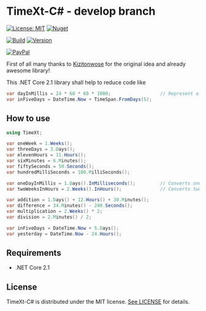 # TimeXt-C# - develop branch

[![License: MIT](https://img.shields.io/badge/License-MIT-blue.svg)](https://opensource.org/licenses/MIT)
[![Nuget](https://img.shields.io/badge/nuget-blue.svg)](https://www.nuget.org/packages/TimeXt/)

[![Build](https://img.shields.io/badge/build-success-green.svg)](https://github.com/TimeXt/TimeXt-CSharp/blob/develop/releases/0.2.0.1.181024/)
[![Version](https://img.shields.io/badge/version-v0.2.0.1.181024-blue.svg)](https://github.com/TimeXt/TimeXt-CSharp/tree/develop/releases/0.2.0.1.181024/)

[![PayPal](https://img.shields.io/badge/paypal-donate-blue.svg)](https://www.paypal.me/GuepardoApps/)

First of all many thanks to [Kizitonwose](https://github.com/kizitonwose/Time) for the original idea and already awesome library!

This .NET Core 2.1 library shall help to reduce code like

```C#
var dayInMillis = 24 * 60 * 60 * 1000;					// Represent a day in milliSeconds
var inFiveDays = DateTime.Now + TimeSpan.FromDays(5);
```

## How to use

```C#
using TimeXt;

var oneWeek = 1.Weeks();
var threeDays = 3.Days();
var elevenHours = 11.Hours();
var sixMinutes = 6.Minutes();
var fiftySeconds = 50.Seconds();
var hundredMilliSeconds = 100.MilliSeconds();

var oneDayInMillis = 1.Days().InMilliseconds();    		// Converts one day into milliseconds and returns the double value
var twoWeeksInHours = 2.Weeks().InHours(); 		    	// Converts two weeks into hours and returns the double value

var addition = 1.Days() + 12.Hours() + 30.Minutes();
var difference = 34.Minutes() - 240.Seconds();
var multiplication = 2.Weeks() * 2;
var division = 2.Minutes() / 2;

var inFiveDays = DateTime.Now + 5.Days();
var yesterday = DateTime.Now - 24.Hours();

```

## Requirements

- .NET Core 2.1

## License

TimeXt-C# is distributed under the MIT license. [See LICENSE](https://github.com/TimeXt/TimeXt-CSharp/blob/develop/LICENSE.md) for details.
